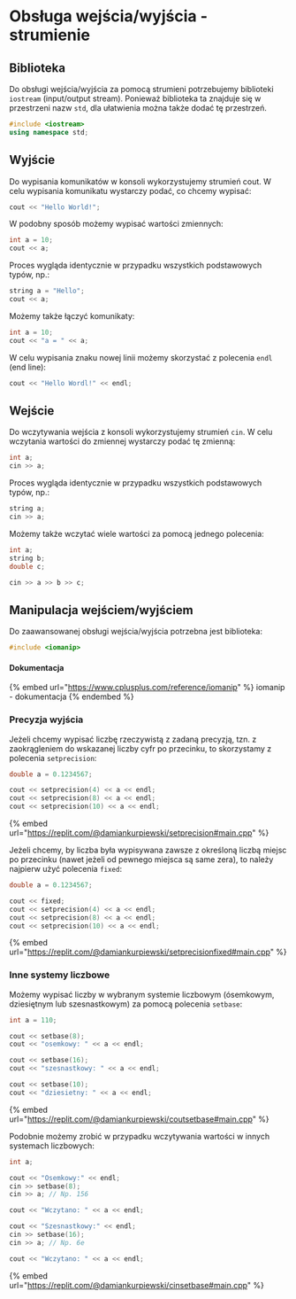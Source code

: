 # Obsługa wejścia/wyjścia - strumienie

## Biblioteka

Do obsługi wejścia/wyjścia za pomocą strumieni potrzebujemy biblioteki `iostream` (input/output stream). Ponieważ biblioteka ta znajduje się w przestrzeni nazw `std`, dla ułatwienia można także dodać tę przestrzeń.

```cpp
#include <iostream>
using namespace std;
```

## Wyjście

Do wypisania komunikatów w konsoli wykorzystujemy strumień cout. W celu wypisania komunikatu wystarczy podać, co chcemy wypisać:

```cpp
cout << "Hello World!";
```

W podobny sposób możemy wypisać wartości zmiennych:

```cpp
int a = 10;
cout << a;
```

Proces wygląda identycznie w przypadku wszystkich podstawowych typów, np.:

```cpp
string a = "Hello";
cout << a;
```

Możemy także łączyć komunikaty:

```cpp
int a = 10;
cout << "a = " << a;
```

W celu wypisania znaku nowej linii możemy skorzystać z polecenia `endl` (end line):

```cpp
cout << "Hello Wordl!" << endl;
```

## Wejście

Do wczytywania wejścia z konsoli wykorzystujemy strumień `cin`. W celu wczytania wartości do zmiennej wystarczy podać tę zmienną:

```cpp
int a;
cin >> a;
```

Proces wygląda identycznie w przypadku wszystkich podstawowych typów, np.:

```cpp
string a;
cin >> a;
```

Możemy także wczytać wiele wartości za pomocą jednego polecenia:

```cpp
int a;
string b;
double c;

cin >> a >> b >> c;
```

## Manipulacja wejściem/wyjściem

Do zaawansowanej obsługi wejścia/wyjścia potrzebna jest biblioteka:

```cpp
#include <iomanip>
```

#### Dokumentacja

{% embed url="https://www.cplusplus.com/reference/iomanip" %}
iomanip - dokumentacja
{% endembed %}

### Precyzja wyjścia

Jeżeli chcemy wypisać liczbę rzeczywistą z zadaną precyzją, tzn. z zaokrągleniem do wskazanej liczby cyfr po przecinku, to skorzystamy z polecenia `setprecision`:

```cpp
double a = 0.1234567;

cout << setprecision(4) << a << endl;
cout << setprecision(8) << a << endl;
cout << setprecision(10) << a << endl;
```

{% embed url="https://replit.com/@damiankurpiewski/setprecision#main.cpp" %}

Jeżeli chcemy, by liczba była wypisywana zawsze z określoną liczbą miejsc po przecinku (nawet jeżeli od pewnego miejsca są same zera), to należy najpierw użyć polecenia `fixed`:

```cpp
double a = 0.1234567;

cout << fixed;
cout << setprecision(4) << a << endl;
cout << setprecision(8) << a << endl;
cout << setprecision(10) << a << endl;
```

{% embed url="https://replit.com/@damiankurpiewski/setprecisionfixed#main.cpp" %}

### Inne systemy liczbowe

Możemy wypisać liczby w wybranym systemie liczbowym (ósemkowym, dziesiętnym lub szesnastkowym) za pomocą polecenia `setbase`:

```cpp
int a = 110;

cout << setbase(8);
cout << "osemkowy: " << a << endl;

cout << setbase(16);
cout << "szesnastkowy: " << a << endl;

cout << setbase(10);
cout << "dziesietny: " << a << endl;
```

{% embed url="https://replit.com/@damiankurpiewski/coutsetbase#main.cpp" %}

Podobnie możemy zrobić w przypadku wczytywania wartości w innych systemach liczbowych:

```cpp
int a;

cout << "Osemkowy:" << endl;
cin >> setbase(8);
cin >> a; // Np. 156

cout << "Wczytano: " << a << endl;

cout << "Szesnastkowy:" << endl;
cin >> setbase(16);
cin >> a; // Np. 6e

cout << "Wczytano: " << a << endl;
```

{% embed url="https://replit.com/@damiankurpiewski/cinsetbase#main.cpp" %}

